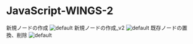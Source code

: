 # JavaScript-WINGS-2

新規ノードの作成
![default](https://user-images.githubusercontent.com/28942665/34468164-830d85b6-ef46-11e7-932f-097964e39b2d.JPG)
新規ノードの作成_v2
![default](https://user-images.githubusercontent.com/28942665/34468217-9e3868dc-ef47-11e7-8607-bcb33c5ff454.JPG)
既存ノードの置換、削除
![default](https://user-images.githubusercontent.com/28942665/34468943-1a76d49c-ef57-11e7-9934-5bedf9cd0bdc.JPG)
